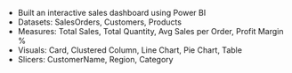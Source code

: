 - Built an interactive sales dashboard using Power BI
- Datasets: SalesOrders, Customers, Products
- Measures: Total Sales, Total Quantity, Avg Sales per Order, Profit Margin %
- Visuals: Card, Clustered Column, Line Chart, Pie Chart, Table
- Slicers: CustomerName, Region, Category
